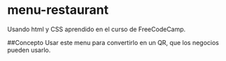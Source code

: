 # menu-restaurant
Usando html y CSS aprendido en el curso de FreeCodeCamp.

##Concepto
Usar este menu para convertirlo en un QR, que los negocios pueden usarlo.
